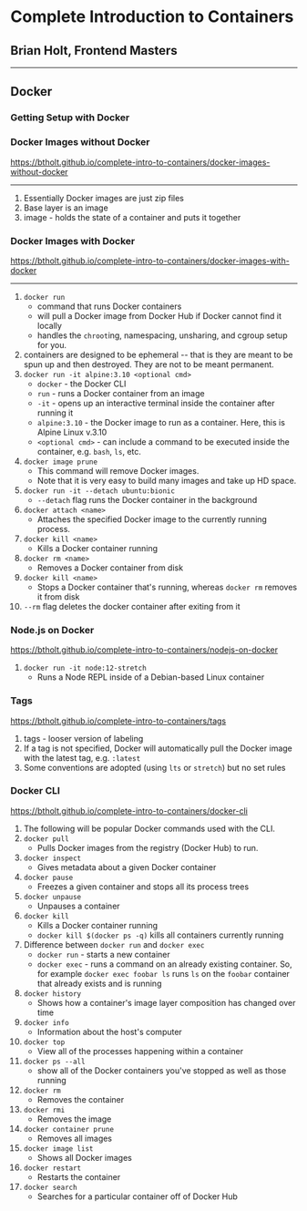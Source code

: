 # Complete Introduction to Containers
## Brian Holt, Frontend Masters
---

## Docker

### Getting Setup with Docker

### Docker Images without Docker
https://btholt.github.io/complete-intro-to-containers/docker-images-without-docker
___
1. Essentially Docker images are just zip files
2. Base layer is an image
3. image - holds the state of a container and puts it together



### Docker Images with Docker
https://btholt.github.io/complete-intro-to-containers/docker-images-with-docker
___
1. `docker run`
    * command that runs Docker containers
    * will pull a Docker image from Docker Hub if Docker cannot find it locally
    * handles the `chroot`ing, namespacing, unsharing, and cgroup setup for you.
2. containers are designed to be ephemeral -- that is they are meant to be spun up and then destroyed. They are not to be meant permanent.
3. `docker run -it alpine:3.10 <optional cmd>`
    * `docker` - the Docker CLI 
    * `run` - runs a Docker container from an image
    * `-it` - opens up an interactive terminal inside the container after running it
    * `alpine:3.10` - the Docker image to run as a container. Here, this is Alpine Linux v.3.10
    * `<optional cmd>` - can include a command to be executed inside the container, e.g. `bash`, `ls`, etc.
4. `docker image prune`
    * This command will remove Docker images.
    * Note that it is very easy to build many images and take up HD space.
5. `docker run -it --detach ubuntu:bionic`
    * `--detach` flag runs the Docker container in the background
6. `docker attach <name>`
    * Attaches the specified Docker image to the currently running process.
7. `docker kill <name>`
    * Kills a Docker container running
8. `docker rm <name>`
    * Removes a Docker container from disk
8. `docker kill <name>`
    * Stops a Docker container that's running, whereas `docker rm` removes it from disk
9. `--rm` flag deletes the docker container after exiting from it


### Node.js on Docker
https://btholt.github.io/complete-intro-to-containers/nodejs-on-docker

1. `docker run -it node:12-stretch`
    * Runs a Node REPL inside of a Debian-based Linux container

### Tags
https://btholt.github.io/complete-intro-to-containers/tags
1. tags - looser version of labeling
2. If a tag is not specified, Docker will automatically pull the Docker image with the latest tag, e.g. `:latest`
3. Some conventions are adopted (using `lts` or `stretch`) but no set rules


### Docker CLI
https://btholt.github.io/complete-intro-to-containers/docker-cli

1. The following will be popular Docker commands used with the CLI.
2. `docker pull`
    * Pulls Docker images from the registry (Docker Hub) to run.
3. `docker inspect`
    * Gives metadata about a given Docker container
4. `docker pause`
    * Freezes a given container and stops all its process trees
5. `docker unpause`
    * Unpauses a container
6. `docker kill`
    * Kills a Docker container running
    * `docker kill $(docker ps -q)` kills all containers currently running
7. Difference between `docker run` and `docker exec`
    * `docker run` - starts a new container
    * `docker exec` - runs a command on an already existing container. So, for example `docker exec foobar ls` runs `ls` on the `foobar` container that already exists and is running
8. `docker history`
    * Shows how a container's image layer composition has changed over time
9. `docker info`
    * Information about the host's computer
10. `docker top`
    * View all of the processes happening within a container
11. `docker ps --all`
    * show all of the Docker containers you've stopped as well as those running
12. `docker rm`
    * Removes the container
13. `docker rmi`
    * Removes the image
13. `docker container prune`
    * Removes all images
14. `docker image list`
    * Shows all Docker images
15. `docker restart`
    * Restarts the container
16. `docker search`
    * Searches for a particular container off of Docker Hub



